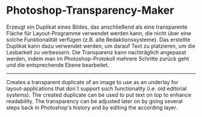 # Photoshop-Transparency-Maker

Erzeugt ein Duplikat eines Bildes, das anschließend als eine transparente Fläche für Layout-Programme verwendet werden kann, die nicht über eine solche Funktionalität verfügen (z.B. alte Redaktionssysteme). Das erstellte Duplikat kann dazu verwendet werden, um darauf Text zu platzieren, um die Lesbarkeit zu verbessern. Die Transparenz kann nachträglich angepasst werden, indem man im Photoshop-Protokoll mehrere Schritte zurück geht und die entsprechende Ebene bearbeitet.

-----------------------------------------------------------------------------------------------------------------------------------

Creates a transparent duplicate of an image to use as an underlay for layout-applications that don´t support such functionality (i.e. old editorial systems). The created duplicate can be used to put text on top to enhance readability. The transparency can be adjusted later on by going several steps back in Photoshop's history and by editing the according layer. 
